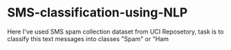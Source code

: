 # SMS-classification-using-NLP
Here I've used SMS spam collection dataset from UCI Reposetory, task is to classify this text messages into classes "Spam" or "Ham
